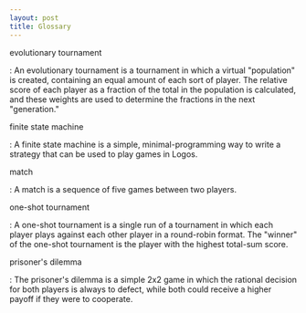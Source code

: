 ```yaml
---
layout: post
title: Glossary
---
```



evolutionary tournament

:   An evolutionary tournament is a tournament in which a virtual
    "population" is created, containing an equal amount of each sort
    of player.  The relative score of each player as a fraction of the
    total in the population is calculated, and these weights are used
    to determine the fractions in the next "generation."

finite state machine

:   A finite state machine is a simple, minimal-programming way to write a
    strategy that can be used to play games in Logos.

match

:   A match is a sequence of five games between two players.

one-shot tournament

:   A one-shot tournament is a single run of a tournament in which each
    player plays against each other player in a round-robin format.  The
    "winner" of the one-shot tournament is the player with the highest
    total-sum score.

prisoner's dilemma

:   The prisoner's dilemma is a simple 2x2 game in which the rational
    decision for both players is always to defect, while both could
    receive a higher payoff if they were to cooperate.
